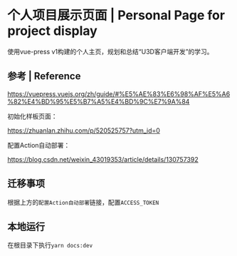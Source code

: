 # 个人项目展示页面 | Personal Page for project display

使用vue-press v1构建的个人主页，规划和总结“U3D客户端开发”的学习。

## 参考 | Reference
https://vuepress.vuejs.org/zh/guide/#%E5%AE%83%E6%98%AF%E5%A6%82%E4%BD%95%E5%B7%A5%E4%BD%9C%E7%9A%84

初始化样板页面：

https://zhuanlan.zhihu.com/p/520525757?utm_id=0

配置Action自动部署：

https://blog.csdn.net/weixin_43019353/article/details/130757392


## 迁移事项
根据上方的`配置Action自动部署`链接，配置`ACCESS_TOKEN`

## 本地运行
在根目录下执行`yarn docs:dev`